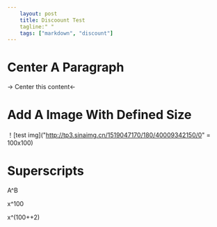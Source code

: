 ```yaml
---
    layout: post
    title: Discoount Test
    tagline:" "
    tags: ["markdown", "discount"]
---
```

Center A Paragraph
===

-> Center this content<-

Add A Image With Defined Size
===
！[test img]("http://tp3.sinaimg.cn/1519047170/180/40009342150/0" = 100x100)

Superscripts
===
A^B

x^100

x^(100++2)



